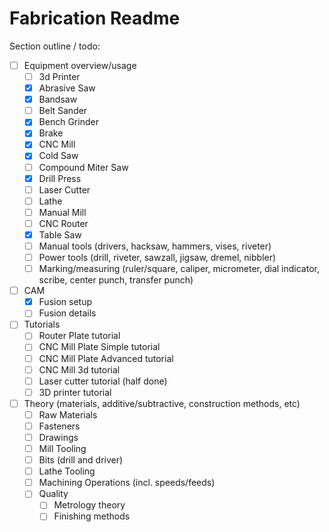 # Fabrication Readme

<!-- markdownlint-disable MD007 -->
Section outline / todo:

- [ ] Equipment overview/usage
    - [ ] 3d Printer
    - [x] Abrasive Saw
    - [x] Bandsaw
    - [ ] Belt Sander
    - [x] Bench Grinder
    - [x] Brake
    - [x] CNC Mill
    - [x] Cold Saw
    - [ ] Compound Miter Saw
    - [x] Drill Press
    - [ ] Laser Cutter
    - [ ] Lathe
    - [ ] Manual Mill
    - [ ] CNC Router
    - [x] Table Saw
    - [ ] Manual tools (drivers, hacksaw, hammers, vises, riveter)
    - [ ] Power tools (drill, riveter, sawzall, jigsaw, dremel, nibbler)
    - [ ] Marking/measuring (ruler/square, caliper, micrometer, dial indicator, scribe, center punch, transfer punch)
- [ ] CAM
    - [x] Fusion setup
    - [ ] Fusion details
- [ ] Tutorials
    - [ ] Router Plate tutorial
    - [ ] CNC Mill Plate Simple tutorial
    - [ ] CNC Mill Plate Advanced tutorial
    - [ ] CNC Mill 3d tutorial
    - [ ] Laser cutter tutorial (half done)
    - [ ] 3D printer tutorial
- [ ] Theory (materials, additive/subtractive, construction methods, etc)
    - [ ] Raw Materials
    - [ ] Fasteners
    - [ ] Drawings
    - [ ] Mill Tooling
    - [ ] Bits (drill and driver)
    - [ ] Lathe Tooling
    - [ ] Machining Operations (incl. speeds/feeds)
    - [ ] Quality
        - [ ] Metrology theory
        - [ ] Finishing methods
